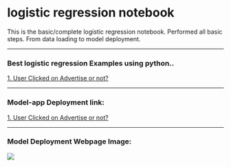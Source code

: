 # logistic regression notebook
 This is the basic/complete logistic regression notebook. Performed all basic steps. From data loading to model deployment.
 ***
### Best logistic regression Examples using python..

<a href="https://github.com/ShrikantUppin/2_logistic-regression-notebook/blob/main/clicked%20on%20Ad%20.ipynb/" target="_blank">1. User Clicked on Advertise or not?</a>
***
### Model-app Deployment link:

<a href="https://github.com/ShrikantUppin/2_logistic-regression-notebook/blob/main/clicked%20on%20Ad%20.ipynb/" target="_blank">1. User Clicked on Advertise or not?</a>
***
### Model Deployment Webpage Image:

![](https://github.com/ShrikantUppin/Logistic-Regression-Complete-Notebook/blob/main/streamlit.png?raw=true)

